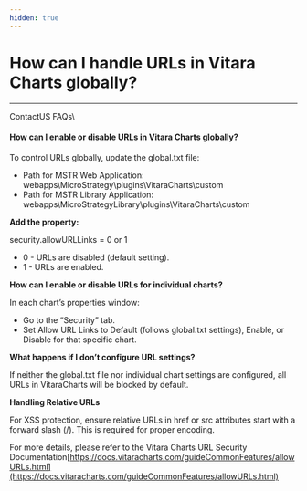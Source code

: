 ```yaml
---
hidden: true
---
```


# How can I handle URLs in Vitara Charts globally?



***

ContactUS FAQs\


#### How can I enable or disable URLs in Vitara Charts globally? <a href="#how-can-i-enable-or-disable-urls-in-vitara-charts-globally" id="how-can-i-enable-or-disable-urls-in-vitara-charts-globally"></a>

To control URLs globally, update the global.txt file:

* Path for MSTR Web Application: webapps\MicroStrategy\plugins\VitaraCharts\custom
* Path for MSTR Library Application: webapps\MicroStrategyLibrary\plugins\VitaraCharts\custom

**Add the property:**

security.allowURLLinks = 0 or 1

* 0 - URLs are disabled (default setting).
* 1 - URLs are enabled.

**How can I enable or disable URLs for individual charts?**

In each chart’s properties window:

* Go to the “Security” tab.
* Set Allow URL Links to Default (follows global.txt settings), Enable, or Disable for that specific chart.

**What happens if I don’t configure URL settings?**

If neither the global.txt file nor individual chart settings are configured, all URLs in VitaraCharts will be blocked by default.

**Handling Relative URLs**

For XSS protection, ensure relative URLs in href or src attributes start with a forward slash (/). This is required for proper encoding.

For more details, please refer to the Vitara Charts URL Security Documentation[https://docs.vitaracharts.com/guideCommonFeatures/allowURLs.html](https://docs.vitaracharts.com/guideCommonFeatures/allowURLs.html)
